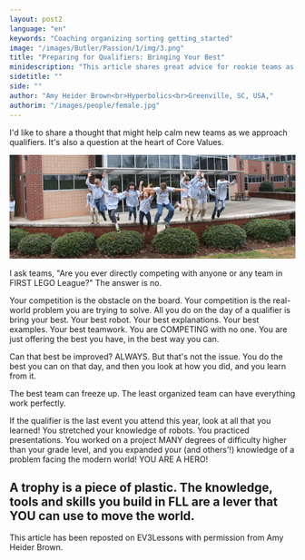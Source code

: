 ```yaml
---
layout: post2
language: "en"
keywords: "Coaching organizing sorting getting_started"
image: "/images/Butler/Passion/1/img/3.png"
title: "Preparing for Qualifiers: Bringing Your Best"
minidescription: "This article shares great advice for rookie teams as they approach their first event."
sidetitle: ""
side: ""
author: "Amy Heider Brown<br>Hyperbolics<br>Greenville, SC, USA,"
authorim: "/images/people/female.jpg"
---
```


I'd like to share a thought that might help calm new teams as we approach qualifiers. It's also a question at the heart of Core Values.

![](/images/coachcorner/Hyperbolics.jpg)

I ask teams, "Are you ever directly competing with anyone or any team in FIRST LEGO League?" The answer is no.

Your competition is the obstacle on the board. Your competition is the real-world problem you are trying to solve. All you do on the day of a qualifier is bring your best. Your best robot. Your best explanations. Your best examples. Your best teamwork. You are COMPETING with no one. You are just offering the best you have, in the best way you can.

Can that best be improved? ALWAYS. But that's not the issue. You do the best you can on that day, and then you look at how you did, and you learn from it.

The best team can freeze up. The least organized team can have everything work perfectly.

If the qualifier is the last event you attend this year, look at all that you learned! You stretched your knowledge of robots. You practiced presentations. You worked on a project MANY degrees of difficulty higher than your grade level, and you expanded your (and others'!) knowledge of a problem facing the modern world! YOU ARE A HERO!

## A trophy is a piece of plastic. The knowledge, tools and skills you build in FLL are a lever that YOU can use to move the world.

This article has been reposted on EV3Lessons with permission from Amy Heider Brown.
